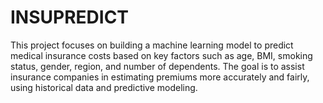 # INSUPREDICT
This project focuses on building a machine learning model to predict medical insurance costs based on key factors such as age, BMI, smoking status, gender, region, and number of dependents. The goal is to assist insurance companies in estimating premiums more accurately and fairly, using historical data and predictive modeling.
